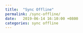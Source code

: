 ```yaml
---
title:  "Sync Offline"
permalink: /sync-offline/
date:   2019-06-14 16:10:00 +0800
categories: sync offline 
---
```



